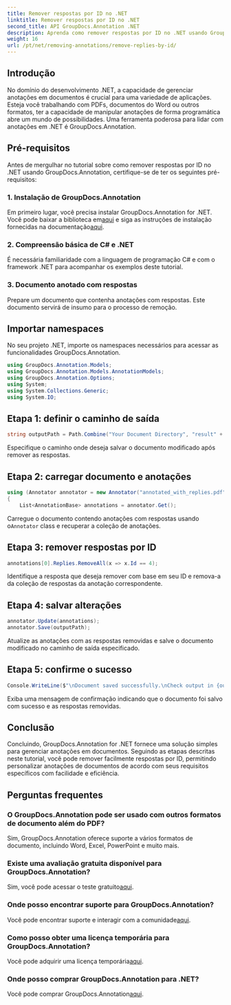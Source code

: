 ```yaml
---
title: Remover respostas por ID no .NET
linktitle: Remover respostas por ID no .NET
second_title: API GroupDocs.Annotation .NET
description: Aprenda como remover respostas por ID no .NET usando GroupDocs.Annotation. Siga nosso tutorial passo a passo para um gerenciamento eficiente de anotações de documentos.
weight: 16
url: /pt/net/removing-annotations/remove-replies-by-id/
---
```

## Introdução
No domínio do desenvolvimento .NET, a capacidade de gerenciar anotações em documentos é crucial para uma variedade de aplicações. Esteja você trabalhando com PDFs, documentos do Word ou outros formatos, ter a capacidade de manipular anotações de forma programática abre um mundo de possibilidades. Uma ferramenta poderosa para lidar com anotações em .NET é GroupDocs.Annotation.
## Pré-requisitos
Antes de mergulhar no tutorial sobre como remover respostas por ID no .NET usando GroupDocs.Annotation, certifique-se de ter os seguintes pré-requisitos:
### 1. Instalação de GroupDocs.Annotation
 Em primeiro lugar, você precisa instalar GroupDocs.Annotation for .NET. Você pode baixar a biblioteca em[aqui](https://releases.groupdocs.com/annotation/net/) e siga as instruções de instalação fornecidas na documentação[aqui](https://tutorials.groupdocs.com/annotation/net/).
### 2. Compreensão básica de C# e .NET
É necessária familiaridade com a linguagem de programação C# e com o framework .NET para acompanhar os exemplos deste tutorial.
### 3. Documento anotado com respostas
Prepare um documento que contenha anotações com respostas. Este documento servirá de insumo para o processo de remoção.

## Importar namespaces
No seu projeto .NET, importe os namespaces necessários para acessar as funcionalidades GroupDocs.Annotation.
```csharp
using GroupDocs.Annotation.Models;
using GroupDocs.Annotation.Models.AnnotationModels;
using GroupDocs.Annotation.Options;
using System;
using System.Collections.Generic;
using System.IO;
```
## Etapa 1: definir o caminho de saída
```csharp
string outputPath = Path.Combine("Your Document Directory", "result" + Path.GetExtension("input.pdf"));
```
Especifique o caminho onde deseja salvar o documento modificado após remover as respostas.
## Etapa 2: carregar documento e anotações
```csharp
using (Annotator annotator = new Annotator("annotated_with_replies.pdf"))
{
    List<AnnotationBase> annotations = annotator.Get();
```
 Carregue o documento contendo anotações com respostas usando o`Annotator` class e recuperar a coleção de anotações.
## Etapa 3: remover respostas por ID
```csharp
annotations[0].Replies.RemoveAll(x => x.Id == 4);
```
Identifique a resposta que deseja remover com base em seu ID e remova-a da coleção de respostas da anotação correspondente.
## Etapa 4: salvar alterações
```csharp
annotator.Update(annotations);
annotator.Save(outputPath);
```
Atualize as anotações com as respostas removidas e salve o documento modificado no caminho de saída especificado.
## Etapa 5: confirme o sucesso
```csharp
Console.WriteLine($"\nDocument saved successfully.\nCheck output in {outputPath}.");
```
Exiba uma mensagem de confirmação indicando que o documento foi salvo com sucesso e as respostas removidas.

## Conclusão
Concluindo, GroupDocs.Annotation for .NET fornece uma solução simples para gerenciar anotações em documentos. Seguindo as etapas descritas neste tutorial, você pode remover facilmente respostas por ID, permitindo personalizar anotações de documentos de acordo com seus requisitos específicos com facilidade e eficiência.
## Perguntas frequentes
### O GroupDocs.Annotation pode ser usado com outros formatos de documento além do PDF?
Sim, GroupDocs.Annotation oferece suporte a vários formatos de documento, incluindo Word, Excel, PowerPoint e muito mais.
### Existe uma avaliação gratuita disponível para GroupDocs.Annotation?
 Sim, você pode acessar o teste gratuito[aqui](https://releases.groupdocs.com/).
### Onde posso encontrar suporte para GroupDocs.Annotation?
 Você pode encontrar suporte e interagir com a comunidade[aqui](https://forum.groupdocs.com/c/annotation/10).
### Como posso obter uma licença temporária para GroupDocs.Annotation?
 Você pode adquirir uma licença temporária[aqui](https://purchase.groupdocs.com/temporary-license/).
### Onde posso comprar GroupDocs.Annotation para .NET?
 Você pode comprar GroupDocs.Annotation[aqui](https://purchase.groupdocs.com/buy).